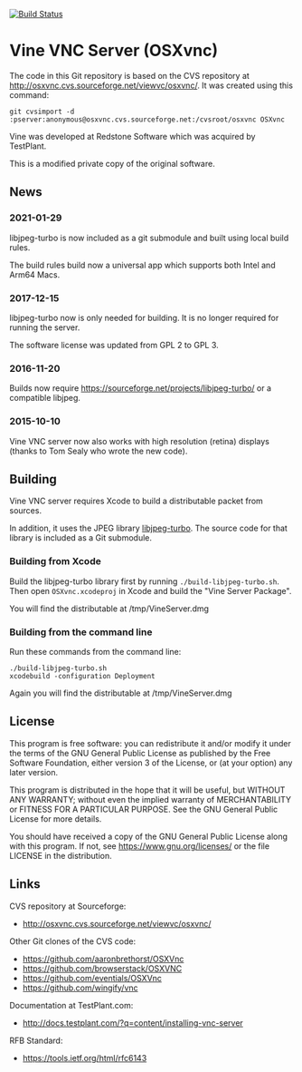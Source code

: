 [![Build Status](https://travis-ci.org/stweil/OSXvnc.svg?branch=master)](https://travis-ci.org/stweil/OSXvnc)

Vine VNC Server (OSXvnc)
========================

The code in this Git repository is based on the CVS repository at
http://osxvnc.cvs.sourceforge.net/viewvc/osxvnc/.
It was created using this command:

    git cvsimport -d :pserver:anonymous@osxvnc.cvs.sourceforge.net:/cvsroot/osxvnc OSXvnc

Vine was developed at Redstone Software which was acquired by TestPlant.

This is a modified private copy of the original software.

News
----

### 2021-01-29

libjpeg-turbo is now included as a git submodule
and built using local build rules.

The build rules build now a universal app which
supports both Intel and Arm64 Macs.

### 2017-12-15

libjpeg-turbo now is only needed for building.
It is no longer required for running the server.

The software license was updated from GPL 2 to GPL 3.

### 2016-11-20

Builds now require https://sourceforge.net/projects/libjpeg-turbo/
or a compatible libjpeg.

### 2015-10-10

Vine VNC server now also works with high resolution (retina) displays
(thanks to Tom Sealy who wrote the new code).

Building
--------

Vine VNC server requires Xcode to build a distributable packet from sources.

In addition, it uses the JPEG library [libjpeg-turbo](https://libjpeg-turbo.org/).
The source code for that library is included as a Git submodule.

### Building from Xcode

Build the libjpeg-turbo library first by running `./build-libjpeg-turbo.sh`.
Then open `OSXvnc.xcodeproj` in Xcode and build the "Vine Server Package".

You will find the distributable at /tmp/VineServer.dmg

### Building from the command line

Run these commands from the command line:

    ./build-libjpeg-turbo.sh
    xcodebuild -configuration Deployment

Again you will find the distributable at /tmp/VineServer.dmg

License
-------

This program is free software: you can redistribute it and/or modify
it under the terms of the GNU General Public License as published by
the Free Software Foundation, either version 3 of the License, or
(at your option) any later version.

This program is distributed in the hope that it will be useful,
but WITHOUT ANY WARRANTY; without even the implied warranty of
MERCHANTABILITY or FITNESS FOR A PARTICULAR PURPOSE.  See the
GNU General Public License for more details.

You should have received a copy of the GNU General Public License
along with this program.  If not, see <https://www.gnu.org/licenses/>
or the file LICENSE in the distribution.

Links
-----

CVS repository at Sourceforge:
* http://osxvnc.cvs.sourceforge.net/viewvc/osxvnc/

Other Git clones of the CVS code:
* https://github.com/aaronbrethorst/OSXVnc
* https://github.com/browserstack/OSXVNC
* https://github.com/eventials/OSXVnc
* https://github.com/wingify/vnc

Documentation at TestPlant.com:
* http://docs.testplant.com/?q=content/installing-vnc-server

RFB Standard:
* https://tools.ietf.org/html/rfc6143
